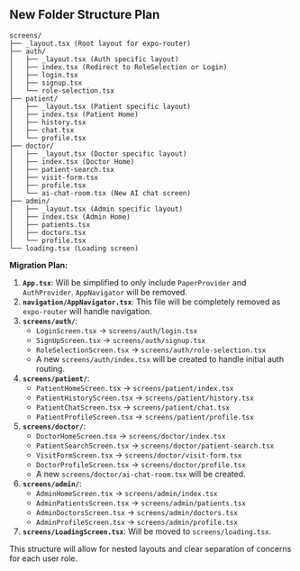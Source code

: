 ## New Folder Structure Plan

```
screens/
├── _layout.tsx (Root layout for expo-router)
├── auth/
│   ├── _layout.tsx (Auth specific layout)
│   ├── index.tsx (Redirect to RoleSelection or Login)
│   ├── login.tsx
│   ├── signup.tsx
│   └── role-selection.tsx
├── patient/
│   ├── _layout.tsx (Patient specific layout)
│   ├── index.tsx (Patient Home)
│   ├── history.tsx
│   ├── chat.tsx
│   └── profile.tsx
├── doctor/
│   ├── _layout.tsx (Doctor specific layout)
│   ├── index.tsx (Doctor Home)
│   ├── patient-search.tsx
│   ├── visit-form.tsx
│   ├── profile.tsx
│   └── ai-chat-room.tsx (New AI chat screen)
├── admin/
│   ├── _layout.tsx (Admin specific layout)
│   ├── index.tsx (Admin Home)
│   ├── patients.tsx
│   ├── doctors.tsx
│   └── profile.tsx
└── loading.tsx (Loading screen)
```

**Migration Plan:**

1.  **`App.tsx`**: Will be simplified to only include `PaperProvider` and `AuthProvider`. `AppNavigator` will be removed.
2.  **`navigation/AppNavigator.tsx`**: This file will be completely removed as `expo-router` will handle navigation.
3.  **`screens/auth/`**: 
    - `LoginScreen.tsx` -> `screens/auth/login.tsx`
    - `SignUpScreen.tsx` -> `screens/auth/signup.tsx`
    - `RoleSelectionScreen.tsx` -> `screens/auth/role-selection.tsx`
    - A new `screens/auth/index.tsx` will be created to handle initial auth routing.
4.  **`screens/patient/`**: 
    - `PatientHomeScreen.tsx` -> `screens/patient/index.tsx`
    - `PatientHistoryScreen.tsx` -> `screens/patient/history.tsx`
    - `PatientChatScreen.tsx` -> `screens/patient/chat.tsx`
    - `PatientProfileScreen.tsx` -> `screens/patient/profile.tsx`
5.  **`screens/doctor/`**: 
    - `DoctorHomeScreen.tsx` -> `screens/doctor/index.tsx`
    - `PatientSearchScreen.tsx` -> `screens/doctor/patient-search.tsx`
    - `VisitFormScreen.tsx` -> `screens/doctor/visit-form.tsx`
    - `DoctorProfileScreen.tsx` -> `screens/doctor/profile.tsx`
    - A new `screens/doctor/ai-chat-room.tsx` will be created.
6.  **`screens/admin/`**: 
    - `AdminHomeScreen.tsx` -> `screens/admin/index.tsx`
    - `AdminPatientsScreen.tsx` -> `screens/admin/patients.tsx`
    - `AdminDoctorsScreen.tsx` -> `screens/admin/doctors.tsx`
    - `AdminProfileScreen.tsx` -> `screens/admin/profile.tsx`
7.  **`screens/LoadingScreen.tsx`**: Will be moved to `screens/loading.tsx`.

This structure will allow for nested layouts and clear separation of concerns for each user role.


